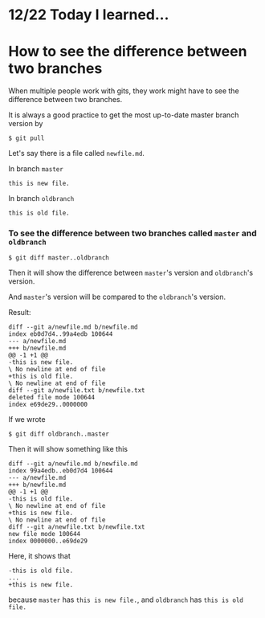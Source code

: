 # 12/22 Today I learned...

# How to see the difference between two branches

When multiple people work with gits, they work might have to see the difference between two branches.

It is always a good practice to get the most up-to-date master branch version by 

```
$ git pull
```

Let's say there is a file called `newfile.md`.

In branch `master`

```
this is new file.
```

In branch `oldbranch`

```
this is old file.
```

### To see the difference between two branches called `master` and `oldbranch`

```
$ git diff master..oldbranch
```

Then it will show the difference between `master`'s version and `oldbranch`'s version.

And `master`'s version will be compared to the `oldbranch`'s version.

Result:

```
diff --git a/newfile.md b/newfile.md
index eb0d7d4..99a4edb 100644
--- a/newfile.md
+++ b/newfile.md
@@ -1 +1 @@
-this is new file.
\ No newline at end of file
+this is old file.
\ No newline at end of file
diff --git a/newfile.txt b/newfile.txt
deleted file mode 100644
index e69de29..0000000
```

If we wrote 

```
$ git diff oldbranch..master
```

Then it will show something like this

```
diff --git a/newfile.md b/newfile.md
index 99a4edb..eb0d7d4 100644
--- a/newfile.md
+++ b/newfile.md
@@ -1 +1 @@
-this is old file.
\ No newline at end of file
+this is new file.
\ No newline at end of file
diff --git a/newfile.txt b/newfile.txt
new file mode 100644
index 0000000..e69de29
```

Here, it shows that 

```
-this is old file.
...
+this is new file.
```

because `master` has `this is new file.`, and `oldbranch` has `this is old file.`